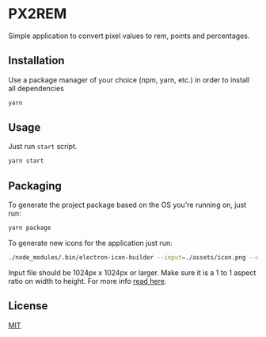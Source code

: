 # PX2REM

Simple application to convert pixel values to rem, points and percentages.

## Installation

Use a package manager of your choice (npm, yarn, etc.) in order to install all dependencies

```bash
yarn
```

## Usage

Just run `start` script.

```bash
yarn start
```

## Packaging

To generate the project package based on the OS you're running on, just run:

```bash
yarn package
```

To generate new icons for the application just run:

```bash
./node_modules/.bin/electron-icon-builder --input=./assets/icon.png --output=./assets/icons/
```

Input file should be 1024px x 1024px or larger. Make sure it is a 1 to 1 aspect ratio on width to height.
For more info [read here](https://github.com/safu9/electron-icon-builder).

## License

[MIT](/LICENSE.md)